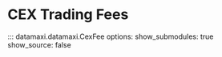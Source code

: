 # CEX Trading Fees

::: datamaxi.datamaxi.CexFee
    options:
      show_submodules: true
      show_source: false
